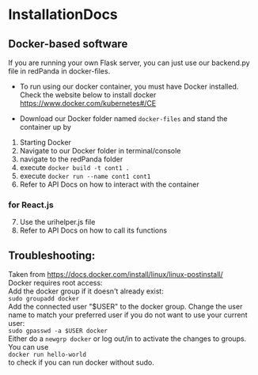 # InstallationDocs

## Docker-based software
If you are running your own Flask server, you can just use our backend.py file in redPanda in docker-files.  
- To run using our docker container, you must have Docker installed. Check the website below to install docker
https://www.docker.com/kubernetes#/CE

- Download our Docker folder named `docker-files` and stand the container up by


1) Starting Docker
2) Navigate to our Docker folder in terminal/console
3) navigate to the redPanda folder
4) execute `docker build -t cont1 .`
5) execute `docker run --name cont1 cont1`
6) Refer to API Docs on how to interact with the container

### for React.js
7) Use the urihelper.js file
8) Refer to API Docs on how to call its functions 

## Troubleshooting:

Taken from https://docs.docker.com/install/linux/linux-postinstall/  
Docker requires root access:  
Add the docker group if it doesn't already exist:  
`sudo groupadd docker`  
Add the connected user "$USER" to the docker group. Change the user name to match your preferred user if you do not want to use your current user:  
`sudo gpasswd -a $USER docker`  
Either do a `newgrp docker` or log out/in to activate the changes to groups.  
You can use  
`docker run hello-world`  
to check if you can run docker without sudo. 

